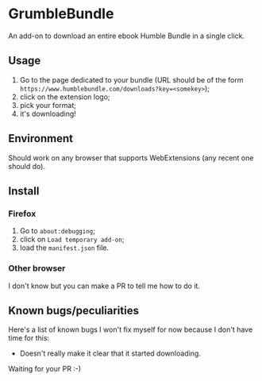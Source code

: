 # GrumbleBundle

An add-on to download an entire ebook Humble Bundle in a single click.

## Usage

1. Go to the page dedicated to your bundle (URL should be of the form `https://www.humblebundle.com/downloads?key=<somekey>`);
2. click on the extension logo;
3. pick your format;
4. it's downloading!

## Environment

Should work on any browser that supports WebExtensions (any recent one should
do).

## Install

### Firefox

1. Go to `about:debugging`;
2. click on `Load temporary add-on`;
3. load the `manifest.json` file.

### Other browser

I don't know but you can make a PR to tell me how to do it.

## Known bugs/peculiarities

Here's a list of known bugs I won't fix myself for now because I don't have
time for this:

- Doesn't really make it clear that it started downloading.

Waiting for your PR :-)
